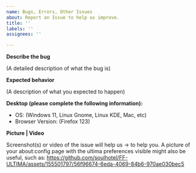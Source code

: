 ```yaml
---
name: Bugs, Errors, Other Issues
about: Report an Issue to help us improve.
title: ''
labels: ''
assignees: ''

---
```


**Describe the bug**
>
(A detailed description of what the bug is)

**Expected behavior**
>
(A description of what you expected to happen)

**Desktop (please complete the following information):**
>
 - OS: (Windows 11, Linux Gnome, Linux KDE, Mac, etc)
 - Browser Version: (Firefox 123)

**Picture | Video**
>
Screenshot(s) or video of the issue will help us -> to help you. A picture of your about:config page with the ultima preferences visible might also be useful, such as:
https://github.com/soulhotel/FF-ULTIMA/assets/155501797/56f96674-6eda-4069-84b6-970ae030bec5
